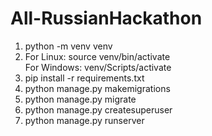 # All-RussianHackathon

1.  python -m venv venv
2.  For Linux: source venv/bin/activate  
    For Windows: venv/Scripts/activate
4.  pip install -r requirements.txt
5.  python manage.py makemigrations
6.  python manage.py migrate
7.  python manage.py createsuperuser
8.  python manage.py runserver
